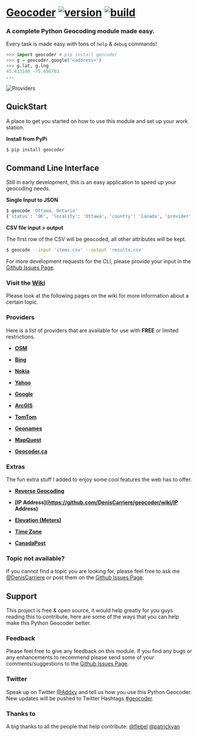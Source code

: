 # [Geocoder](https://github.com/DenisCarriere/geocoder) [![version](https://badge.fury.io/py/geocoder.png)](http://badge.fury.io/py/geocoder) [![build](https://travis-ci.org/DenisCarriere/geocoder.png?branch=master)](https://travis-ci.org/DenisCarriere/geocoder)

### A complete Python Geocoding module made easy.

Every task is made easy with tons of ``help`` & ``debug`` commands!

```python
>>> import geocoder # pip install geocoder
>>> g = geocoder.google('<address>')
>>> g.lat, g.lng
45.413140 -75.656703
...
```

![Providers](https://pbs.twimg.com/media/Bqi8kThCUAAboo0.png)

## QuickStart

A place to get you started on how to use this module and set up your work station.

**Install from PyPi**
```bash
$ pip install geocoder
```

## Command Line Interface

Still in early development, this is an easy application to speed up your geocoding needs.

**Single Input to JSON**

```bash
$ geocode 'Ottawa, Ontario'
{'status': 'OK', 'locality': 'Ottawa', 'country': 'Canada', 'provider': 'bing', 'state': 'ON', 'location': u'Ottawa, Ontario', 'address': 'Ottawa, ON', 'lat': 45.389198303222656, 'lng': -75.68800354003906, 'quality': 'PopulatedPlace', 'accuracy': 'Rooftop'}
```

**CSV file input > output**

The first row of the CSV will be geocoded, all other attributes will be kept.

```bash
$ geocode --input 'items.csv' --output 'results.csv'
```

For more development requests for the CLI, please provide your input in the [Github Issues Page](https://github.com/DenisCarriere/geocoder/issues).


### Visit the [Wiki](https://github.com/DenisCarriere/geocoder/wiki/)

Please look at the following pages on the wiki for more information about a certain topic.

### Providers
Here is a list of providers that are available for use with **FREE** or limited restrictions.

- **[OSM](https://github.com/DenisCarriere/geocoder/wiki/OSM)**

- **[Bing](https://github.com/DenisCarriere/geocoder/wiki/Bing)**

- **[Nokia](https://github.com/DenisCarriere/geocoder/wiki/Nokia)**

- **[Yahoo](https://github.com/DenisCarriere/geocoder/wiki/Yahoo)**

- **[Google](https://github.com/DenisCarriere/geocoder/wiki/Google)**

- **[ArcGIS](https://github.com/DenisCarriere/geocoder/wiki/ArcGIS)**

- **[TomTom](https://github.com/DenisCarriere/geocoder/wiki/TomTom)**

- **[Geonames](https://github.com/DenisCarriere/geocoder/wiki/Geonames)**

- **[MapQuest](https://github.com/DenisCarriere/geocoder/wiki/MapQuest)**

- **[Geocoder.ca](https://github.com/DenisCarriere/geocoder/wiki/Geocoder.ca)**

### Extras

The fun extra stuff I added to enjoy some cool features the web has to offer.

- **[Reverse Geocoding](https://github.com/DenisCarriere/geocoder/wiki/Reverse)**

- **[IP Address](https://github.com/DenisCarriere/geocoder/wiki/IP Address)**

- **[Elevation (Meters)](https://github.com/DenisCarriere/geocoder/wiki/Elevation)**

- **[Time Zone](https://github.com/DenisCarriere/geocoder/wiki/TimeZone)**

- **[CanadaPost](https://github.com/DenisCarriere/geocoder/wiki/CanadaPost)**


### Topic not available?

If you cannot find a topic you are looking for, please feel free to ask me [@DenisCarriere](https://github.com/DenisCarriere) or post them on the [Github Issues Page](https://github.com/DenisCarriere/geocoder/issues).

## Support

This project is free & open source, it would help greatly for you guys reading this to contribute, here are some of the ways that you can help make this Python Geocoder better.

### Feedback

Please feel free to give any feedback on this module. If you find any bugs or any enhancements to recommend please send some of your comments/suggestions to the [Github Issues Page](https://github.com/DenisCarriere/geocoder/issues).

### Twitter

Speak up on Twitter [@Addxy](https://twitter.com/search?q=%40Addxy) and tell us how you use this Python Geocoder. New updates will be pushed to Twitter Hashtags [#geocoder](https://twitter.com/search?q=%23geocoder).

### Thanks to

A big thanks to all the people that help contribute: [@flebel](https://github.com/flebel) [@patrickyan](https://github.com/patrickyan)